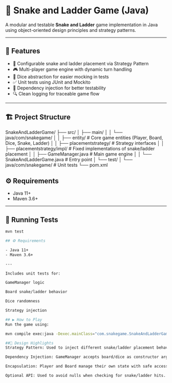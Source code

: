# 🎲 Snake and Ladder Game (Java)

A modular and testable **Snake and Ladder** game implementation in Java using object-oriented design principles and strategy patterns.

---

## 🚀 Features

- 🎯 Configurable snake and ladder placement via Strategy Pattern
- 🎮 Multi-player game engine with dynamic turn handling
- 🎲 Dice abstraction for easier mocking in tests
- ✅ Unit tests using JUnit and Mockito
- 🧪 Dependency injection for better testability
- 🔍 Clean logging for traceable game flow

---

## 🏗️ Project Structure

SnakeAndLadderGame/
├── src/
│ ├── main/
│ │ └── java/com/snakegame/
│ │ ├── entity/ # Core game entities (Player, Board, Dice, Snake, Ladder)
│ │ ├── placementstrategy/ # Strategy interfaces
│ │ ├── placementstrategy/impl/ # Fixed implementations of snake/ladder placement
│ │ ├── GameManager.java # Main game engine
│ │ └── SnakeAndLadderGame.java # Entry point
│ └── test/
│ └── java/com/snakegame/ # Unit tests
└── pom.xml

## ⚙️ Requirements

- Java 11+
- Maven 3.6+

---

## 🧪 Running Tests

```bash
mvn test

## ⚙️ Requirements

- Java 11+
- Maven 3.6+

---

Includes unit tests for:

GameManager logic

Board snake/ladder behavior

Dice randomness

Strategy injection

## ▶️ How to Play
Run the game using:

mvn compile exec:java -Dexec.mainClass="com.snakegame.SnakeAndLadderGame"

##🧠 Design Highlights
Strategy Pattern: Used to inject different snake/ladder placement behaviors.

Dependency Injection: GameManager accepts board/dice as constructor args for testability.

Encapsulation: Player and Board manage their own state with safe accessors.

Optional API: Used to avoid nulls when checking for snake/ladder hits.

